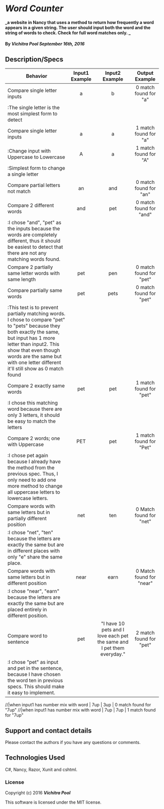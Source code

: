# _Word Counter_

#### _a website in Nancy that uses a method to return how frequently a word appears in a given string. The user should input both the word and the string of words to check. Check for full word matches only. _

#### By _**Vichitra Pool September 16th, 2016**_

## Description/Specs

| Behavior     | Input1 Example | Input2 Example |Output Example  |
| ------------- |:-------------:| :-----:| :-----:|
|Compare single letter inputs | a | b | 0 match found for "a"
|:The single letter is the most simplest form to detect|
|Compare single letter inputs | a | a | 1 match found for "a"
|:Change input with Uppercase to Lowercase | A | a | 1 match found for "A"
|:Simplest form to change a single letter
|Compare partial letters not match | an | and | 0 match found for "an"
|Compare 2 different words | and | pet | 0 match found for "and"
|:I chose "and", "pet" as the inputs because the words are completely different, thus it should be easiest to detect that there are not any matching words found.
|Compare 2 partially same letter words with same length | pet | pen | 0 match found for "pet"
|Compare partially same words | pet | pets | 0 match found for "pet"
|:This test is to prevent partially matching words. I chose to compare "pet" to "pets" because they both exactly the same, but input has 1 more letter than input2. This show that even though words are the same but with one letter different it'll still show as 0 match found 
|Compare 2 exactly same words | pet | pet | 1 match found for "pet"
|:I chose this matching word because there are only 3 letters, it should be easy to match the letters
|Compare 2 words; one with Uppercase| PET | pet | 1 match found for "Pet"
|:I chose pet again because I already have the method from the previous spec. Thus, I only need to add one more method to change all uppercase letters to lowercase letters.
|Compare words with same letters but in partially different position| net | ten | 0 Match found for "net"
|:I chose "net", "ten" because the letters are exactly the same but are in different places with only "e" share the same place.
|Compare words with same letters but in different position | near | earn | 0 Match found for "near"
|:I chose "near", "earn" because the letters are exactly the same but are placed entirely in different position.
|Compare word to sentence | pet | "I have 10 pets and I love each pet the same and I pet them everyday." | 2 match found for "pet"
|:I chose "pet" as input and pet in the sentence, because I have chosen the word ten in previous specs. This should make it easy to implement.

//|when input1 has number mix with word | 7up | 3up | 0 match found for "7up"
//|when input1 has number mix with word | 7up | 7up | 1 match found for "7up"




## Support and contact details

Please contact the authors if you have any questions or comments.

## Technologies Used

C#, Nancy, Razor, Xunit and cshtml.

### License

Copyright (c) 2016 **_Vichitra Pool_**

This software is licensed under the MIT license.
